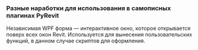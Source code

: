 ### Разные наработки для использования в самописных плагинах PyRevit
Независимая WPF форма — интерактивное окно, которое открывается поверх всех окон Revit. Используется для вынесения пользовательских функций, в данном случае скриптов для оформления.
